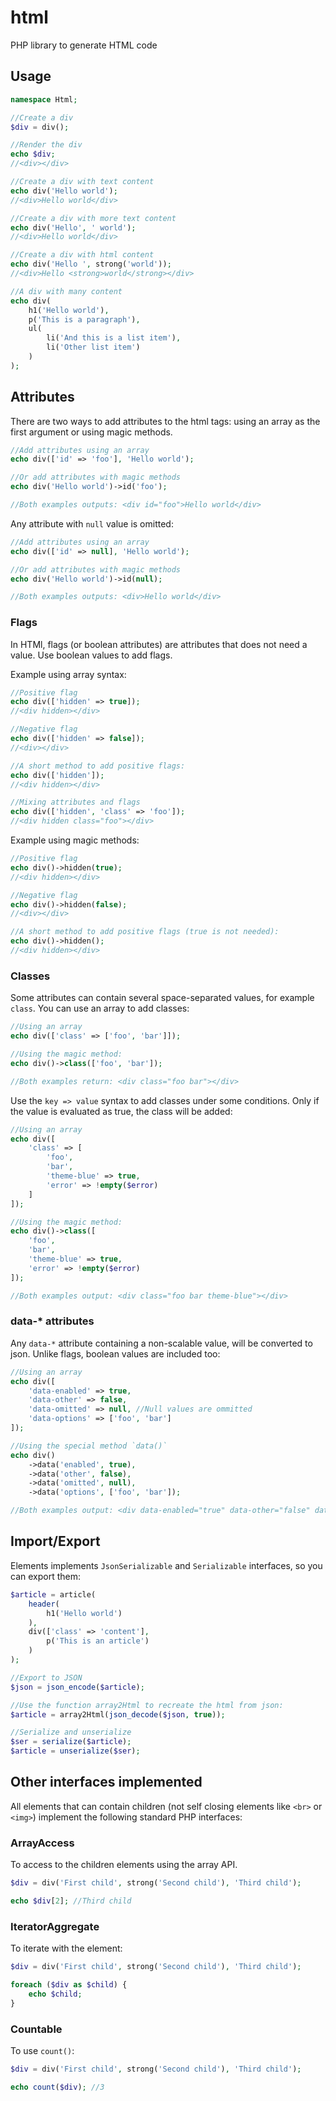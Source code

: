 # html
PHP library to generate HTML code

## Usage

```php
namespace Html;

//Create a div
$div = div();

//Render the div
echo $div;
//<div></div>

//Create a div with text content
echo div('Hello world');
//<div>Hello world</div>

//Create a div with more text content
echo div('Hello', ' world');
//<div>Hello world</div>

//Create a div with html content
echo div('Hello ', strong('world'));
//<div>Hello <strong>world</strong></div>

//A div with many content
echo div(
    h1('Hello world'),
    p('This is a paragraph'),
    ul(
        li('And this is a list item'),
        li('Other list item')
    )
);
```

## Attributes

There are two ways to add attributes to the html tags: using an array as the first argument or using magic methods.

```php
//Add attributes using an array
echo div(['id' => 'foo'], 'Hello world');

//Or add attributes with magic methods
echo div('Hello world')->id('foo');

//Both examples outputs: <div id="foo">Hello world</div>
```

Any attribute with `null` value is omitted:

```php
//Add attributes using an array
echo div(['id' => null], 'Hello world');

//Or add attributes with magic methods
echo div('Hello world')->id(null);

//Both examples outputs: <div>Hello world</div>
```

### Flags

In HTMl, flags (or boolean attributes) are attributes that does not need a value. Use boolean values to add flags.

Example using array syntax:

```php
//Positive flag 
echo div(['hidden' => true]);
//<div hidden></div>

//Negative flag 
echo div(['hidden' => false]);
//<div></div>

//A short method to add positive flags:
echo div(['hidden']);
//<div hidden></div>

//Mixing attributes and flags
echo div(['hidden', 'class' => 'foo']);
//<div hidden class="foo"></div>
```

Example using magic methods:
```php
//Positive flag 
echo div()->hidden(true);
//<div hidden></div>

//Negative flag 
echo div()->hidden(false);
//<div></div>

//A short method to add positive flags (true is not needed):
echo div()->hidden();
//<div hidden></div>
```

### Classes

Some attributes can contain several space-separated values, for example `class`. You can use an array to add classes:

```php
//Using an array
echo div(['class' => ['foo', 'bar']]);

//Using the magic method:
echo div()->class(['foo', 'bar']);

//Both examples return: <div class="foo bar"></div>
```

Use the `key => value` syntax to add classes under some conditions. Only if the value is evaluated as true, the class will be added:

```php
//Using an array
echo div([
    'class' => [
        'foo',
        'bar',
        'theme-blue' => true,
        'error' => !empty($error)
    ]
]);

//Using the magic method:
echo div()->class([
    'foo',
    'bar',
    'theme-blue' => true,
    'error' => !empty($error)
]);

//Both examples output: <div class="foo bar theme-blue"></div>
```

### data-* attributes

Any `data-*` attribute containing a non-scalable value, will be converted to json. Unlike flags, boolean values are included too:

```php
//Using an array
echo div([
    'data-enabled' => true,
    'data-other' => false,
    'data-omitted' => null, //Null values are ommitted
    'data-options' => ['foo', 'bar']
]);

//Using the special method `data()`
echo div()
    ->data('enabled', true),
    ->data('other', false),
    ->data('omitted', null),
    ->data('options', ['foo', 'bar']);

//Both examples output: <div data-enabled="true" data-other="false" data-options="[&quot;foo&quot;,&quot;bar&quot;]"></div>
```

## Import/Export

Elements implements `JsonSerializable` and `Serializable` interfaces, so you can export them:

```php
$article = article(
    header(
        h1('Hello world')
    ),
    div(['class' => 'content'],
        p('This is an article')
    )
);

//Export to JSON
$json = json_encode($article);

//Use the function array2Html to recreate the html from json:
$article = array2Html(json_decode($json, true));

//Serialize and unserialize
$ser = serialize($article);
$article = unserialize($ser);
```

## Other interfaces implemented

All elements that can contain children (not self closing elements like `<br>` or `<img>`) implement the following standard PHP interfaces:

### ArrayAccess

To access to the children elements using the array API.

```php
$div = div('First child', strong('Second child'), 'Third child');

echo $div[2]; //Third child
```

### IteratorAggregate

To iterate with the element:

```php
$div = div('First child', strong('Second child'), 'Third child');

foreach ($div as $child) {
    echo $child;
}
```

### Countable

To use `count()`:

```php
$div = div('First child', strong('Second child'), 'Third child');

echo count($div); //3
```